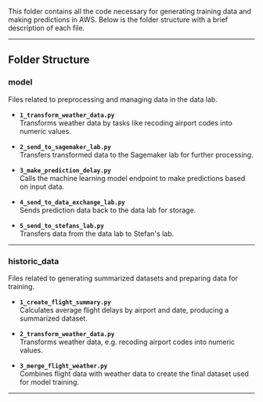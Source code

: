 This folder contains all the code necessary for generating training data and making predictions in AWS. Below is the folder structure with a brief description of each file.

---

## Folder Structure

### **model**

Files related to preprocessing and managing data in the data lab.

- **`1_transform_weather_data.py`**  
  Transforms weather data by tasks like recoding airport codes into numeric values.

- **`2_send_to_sagemaker_lab.py`**  
  Transfers transformed data to the Sagemaker lab for further processing.

- **`3_make_prediction_delay.py`**  
  Calls the machine learning model endpoint to make predictions based on input data.

- **`4_send_to_data_exchange_lab.py`**  
  Sends prediction data back to the data lab for storage.

- **`5_send_to_stefans_lab.py`**  
  Transfers data from the data lab to Stefan's lab.

---

### **historic_data**

Files related to generating summarized datasets and preparing data for training.

- **`1_create_flight_summary.py`**  
  Calculates average flight delays by airport and date, producing a summarized dataset.

- **`2_transform_weather_data.py`**  
  Transforms weather data, e.g. recoding airport codes into numeric values.

- **`3_merge_flight_weather.py`**  
  Combines flight data with weather data to create the final dataset used for model training.
  
---
